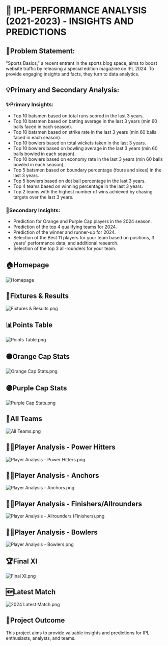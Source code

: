 # 🏏 IPL-PERFORMANCE ANALYSIS (2021-2023) - INSIGHTS AND PREDICTIONS

## 📝Problem Statement:
"Sports Basics," a recent entrant in the sports blog space, aims to boost website traffic by releasing a special edition magazine on IPL 2024. 
 To provide engaging insights and facts, they turn to data analytics. 
 
 ## 💡Primary and Secondary Analysis:

### ✨Primary Insights:

- Top 10 batsmen based on total runs scored in the last 3 years.</br>
- Top 10 batsmen based on batting average in the last 3 years (min 60 balls faced in each season).</br>
- Top 10 batsmen based on strike rate in the last 3 years (min 60 balls faced in each season).</br>
- Top 10 bowlers based on total wickets taken in the last 3 years.</br>
- Top 10 bowlers based on bowling average in the last 3 years (min 60 balls bowled in each season).</br>
- Top 10 bowlers based on economy rate in the last 3 years (min 60 balls bowled in each season).</br>
- Top 5 batsmen based on boundary percentage (fours and sixes) in the last 3 years.</br>
- Top 5 bowlers based on dot ball percentage in the last 3 years.</br>
- Top 4 teams based on winning percentage in the last 3 years.</br>
- Top 2 teams with the highest number of wins achieved by chasing targets over the last 3 years.</br>

### 🌟Secondary Insights:

- Prediction for Orange and Purple Cap players in the 2024 season.</br>
- Prediction of the top 4 qualifying teams for 2024.</br>
- Prediction of the winner and runner-up for 2024.</br>
- Selection of the Best 11 players for your team based on positions, 3 years' performance data, and additional research.</br>
- Selection of the top 3 all-rounders for your team.</br>

## 🏠Homepage

![Homepage](https://github.com/user-attachments/assets/896842bc-9da5-468a-8486-5c95738d74fe)


## 📆Fixtures & Results

![Fixtures & Results.png](https://github.com/Pravesh-Agarwal/IPL-Analysis/blob/main/Resources/Fixtures%20%26%20Results.png)

## 📊Points Table

![Points Table.png](https://github.com/Pravesh-Agarwal/IPL-Analysis/blob/main/Resources/Points%20Table.png)

## 🟠Orange Cap Stats

![Orange Cap Stats.png](https://github.com/Pravesh-Agarwal/IPL-Analysis/blob/main/Resources/Orange%20Cap%20Stats.png)

## 🟣Purple Cap Stats

![Purple Cap Stats.png](https://github.com/Pravesh-Agarwal/IPL-Analysis/blob/main/Resources/Purple%20Cap%20Stats.png)

## 👥All Teams

![All Teams.png](https://github.com/Pravesh-Agarwal/IPL-Analysis/blob/main/Resources/All%20Teams.png)

## 🕵️‍♂️Player Analysis - Power Hitters

![Player Analysis - Power Hitters.png](https://github.com/Pravesh-Agarwal/IPL-Analysis/blob/main/Resources/Player%20Analysis%20-%20Power%20Hitters.png)

## 🕵️‍♂️Player Analysis - Anchors

![Player Analysis - Anchors.png](https://github.com/Pravesh-Agarwal/IPL-Analysis/blob/main/Resources/Player%20Analysis%20-%20Anchors.png)

## 🕵️‍♂️Player Analysis - Finishers/Allrounders

![Player Analysis - Allrounders (Finishers).png](https://github.com/Pravesh-Agarwal/IPL-Analysis/blob/main/Resources/Player%20Analysis%20-%20Allrounders%20(Finishers).png)

## 🕵️‍♂️Player Analysis - Bowlers

![Player Analysis - Bowlers.png](https://github.com/Pravesh-Agarwal/IPL-Analysis/blob/main/Resources/Player%20Analysis%20-%20Bowlers.png)

## 🏆Final XI

![Final XI.png](https://github.com/Pravesh-Agarwal/IPL-Analysis/blob/main/Resources/Final%20XI.png)

## 🆕Latest Match

![2024 Latest Match.png](https://github.com/Pravesh-Agarwal/IPL-Analysis/blob/main/Resources/2024%20Latest%20Match.png)


## 🎯Project Outcome

This project aims to provide valuable insights and predictions for IPL enthusiasts, analysts, and teams.

